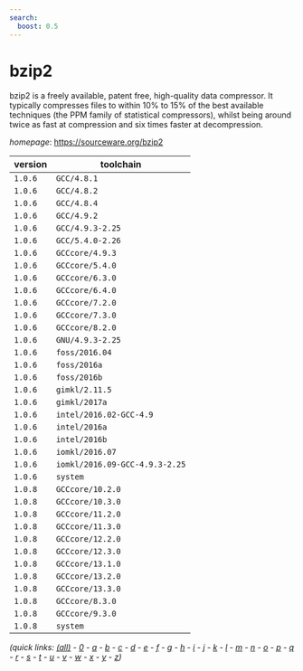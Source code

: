 ```yaml
---
search:
  boost: 0.5
---
```

# bzip2

bzip2 is a freely available, patent free, high-quality data compressor. It typically  compresses files to within 10% to 15% of the best available techniques (the PPM family of statistical  compressors), whilst being around twice as fast at compression and six times faster at decompression.

*homepage*: <https://sourceware.org/bzip2>

version | toolchain
--------|----------
``1.0.6`` | ``GCC/4.8.1``
``1.0.6`` | ``GCC/4.8.2``
``1.0.6`` | ``GCC/4.8.4``
``1.0.6`` | ``GCC/4.9.2``
``1.0.6`` | ``GCC/4.9.3-2.25``
``1.0.6`` | ``GCC/5.4.0-2.26``
``1.0.6`` | ``GCCcore/4.9.3``
``1.0.6`` | ``GCCcore/5.4.0``
``1.0.6`` | ``GCCcore/6.3.0``
``1.0.6`` | ``GCCcore/6.4.0``
``1.0.6`` | ``GCCcore/7.2.0``
``1.0.6`` | ``GCCcore/7.3.0``
``1.0.6`` | ``GCCcore/8.2.0``
``1.0.6`` | ``GNU/4.9.3-2.25``
``1.0.6`` | ``foss/2016.04``
``1.0.6`` | ``foss/2016a``
``1.0.6`` | ``foss/2016b``
``1.0.6`` | ``gimkl/2.11.5``
``1.0.6`` | ``gimkl/2017a``
``1.0.6`` | ``intel/2016.02-GCC-4.9``
``1.0.6`` | ``intel/2016a``
``1.0.6`` | ``intel/2016b``
``1.0.6`` | ``iomkl/2016.07``
``1.0.6`` | ``iomkl/2016.09-GCC-4.9.3-2.25``
``1.0.6`` | ``system``
``1.0.8`` | ``GCCcore/10.2.0``
``1.0.8`` | ``GCCcore/10.3.0``
``1.0.8`` | ``GCCcore/11.2.0``
``1.0.8`` | ``GCCcore/11.3.0``
``1.0.8`` | ``GCCcore/12.2.0``
``1.0.8`` | ``GCCcore/12.3.0``
``1.0.8`` | ``GCCcore/13.1.0``
``1.0.8`` | ``GCCcore/13.2.0``
``1.0.8`` | ``GCCcore/13.3.0``
``1.0.8`` | ``GCCcore/8.3.0``
``1.0.8`` | ``GCCcore/9.3.0``
``1.0.8`` | ``system``


*(quick links: [(all)](../index.md) - [0](../0/index.md) - [a](../a/index.md) - [b](../b/index.md) - [c](../c/index.md) - [d](../d/index.md) - [e](../e/index.md) - [f](../f/index.md) - [g](../g/index.md) - [h](../h/index.md) - [i](../i/index.md) - [j](../j/index.md) - [k](../k/index.md) - [l](../l/index.md) - [m](../m/index.md) - [n](../n/index.md) - [o](../o/index.md) - [p](../p/index.md) - [q](../q/index.md) - [r](../r/index.md) - [s](../s/index.md) - [t](../t/index.md) - [u](../u/index.md) - [v](../v/index.md) - [w](../w/index.md) - [x](../x/index.md) - [y](../y/index.md) - [z](../z/index.md))*

